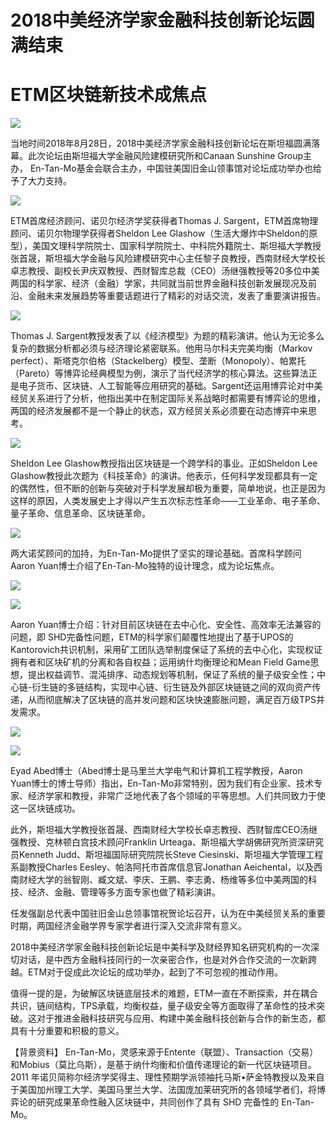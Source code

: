 # 2018中美经济学家金融科技创新论坛圆满结束
# ETM区块链新技术成焦点


![](./md_image/news-pic12-1.jpg)

当地时间2018年8月28日，2018中美经济学家金融科技创新论坛在斯坦福圆满落幕。此次论坛由斯坦福大学金融风险建模研究所和Canaan Sunshine Group主办， En-Tan-Mo基金会联合主办，中国驻美国旧金山领事馆对论坛成功举办也给予了大力支持。

![](./md_image/news-pic12-2.jpg)

ETM首席经济顾问、诺贝尔经济学奖获得者Thomas J. Sargent，ETM首席物理顾问、诺贝尔物理学获得者Sheldon Lee Glashow（生活大爆炸中Sheldon的原型），美国文理科学院院士、国家科学院院士、中科院外籍院士、斯坦福大学教授张首晟，斯坦福大学金融与风险建模研究中心主任黎子良教授，西南财经大学校长卓志教授、副校长尹庆双教授、西财智库总裁（CEO）汤继强教授等20多位中美两国的科学家、经济（金融）学家，共同就当前世界金融科技创新发展现况及前沿、金融未来发展趋势等重要话题进行了精彩的对话交流，发表了重要演讲报告。

![](./md_image/news-pic12-3.jpg)

Thomas J. Sargent教授发表了以《经济模型》为题的精彩演讲。他认为无论多么复杂的数据分析都必须与经济理论紧密联系。他用马尔科夫完美均衡（Markov perfect）、斯塔克尔伯格（Stackelberg）模型、垄断（Monopoly）、帕累托（Pareto）等博弈论经典模型为例，演示了当代经济学的核心算法。这些算法正是电子货币、区块链、人工智能等应用研究的基础。Sargent还运用博弈论对中美经贸关系进行了分析，他指出美中在制定国际关系战略时都需要有博弈论的思维，两国的经济发展都不是一个静止的状态，双方经贸关系必须要在动态博弈中来思考。

![](./md_image/news-pic12-4.jpg)

Sheldon Lee Glashow教授指出区块链是一个跨学科的事业。正如Sheldon Lee Glashow教授此次题为《科技革命》的演讲。他表示，任何科学发现都具有一定的偶然性，但不断的创新与突破对于科学发展却极为重要，简单地说，也正是因为这样的原因，人类发展史上才得以产生五次标志性革命——工业革命、电子革命、量子革命、信息革命、区块链革命。

![](./md_image/news-pic12-5.jpg)

两大诺奖顾问的加持，为En-Tan-Mo提供了坚实的理论基础。首席科学顾问Aaron Yuan博士介绍了En-Tan-Mo独特的设计理念，成为论坛焦点。

![](./md_image/news-pic12-6.jpg)

![](./md_image/news-pic12-7.jpg)

Aaron Yuan博士介绍：针对目前区块链在去中心化、安全性、高效率无法兼容的问题，即 SHD完备性问题，ETM的科学家们颠覆性地提出了基于UPOS的Kantorovich共识机制，采用矿工团队选举制度保证了系统的去中心化，实现权证拥有者和区块矿机的分离和各自权益；运用纳什均衡理论和Mean Field Game思想，提出权益调节、混沌排序、动态规划等机制，保证了系统的量子级安全性；中心链-衍生链的多链结构，实现中心链、衍生链及外部区块链链之间的双向资产传递，从而彻底解决了区块链的高并发问题和区块快速膨胀问题，满足百万级TPS并发需求。

![](./md_image/news-pic12-8.jpg)

![](./md_image/news-pic12-9.jpg)

Eyad Abed博士（Abed博士是马里兰大学电气和计算机工程学教授，Aaron Yuan博士的博士导师）指出，En-Tan-Mo非常特别，因为我们有企业家、技术专家、经济学家和教授，非常广泛地代表了各个领域的平等思想。人们共同致力于使这一区块链成功。

此外，斯坦福大学教授张首晟、西南财经大学校长卓志教授、西财智库CEO汤继强教授、克林顿白宫技术顾问Franklin Urteaga、斯坦福大学胡佛研究所资深研究员Kenneth Judd、斯坦福国际研究院院长Steve Ciesinski、斯坦福大学管理工程系副教授Charles Eesley、帕洛阿托市首席信息官Jonathan Aeichental，以及西南财经大学的翁智刚、臧文斌、李庆、王鹏、李志勇、杨维等多位中美两国的科技、经济、金融、管理等多方面专家也做了精彩演讲。

任发强副总代表中国驻旧金山总领事馆祝贺论坛召开，认为在中美经贸关系的重要时期，两国经济金融学界专家学者进行深入交流非常有意义。

2018中美经济学家金融科技创新论坛是中美科学及财经界知名研究机构的一次深切对话，是中西方金融科技同行的一次亲密合作，也是对外合作交流的一次新跨越。ETM对于促成此次论坛的成功举办，起到了不可忽视的推动作用。

值得一提的是，为破解区块链底层技术的难题，ETM一直在不断探索，并在耦合共识，链间结构，TPS承载，均衡权益，量子级安全等方面取得了革命性的技术突破。这对于推进金融科技研究与应用、构建中美金融科技创新与合作的新生态，都具有十分重要和积极的意义。

【背景资料】
En-Tan-Mo，灵感来源于Entente（联盟）、Transaction（交易）和Mobius（莫比乌斯），是基于纳什均衡和价值传递理论的新一代区块链项目。2011 年诺贝简称尔经济学奖得主、理性预期学派领袖托马斯•萨金特教授以及来自于美国加州理工大学、美国马里兰大学、法国庞加莱研究所的各领域学者们，将博弈论的研究成果革命性融入区块链中，共同创作了具有 SHD 完备性的 En-Tan-Mo。

